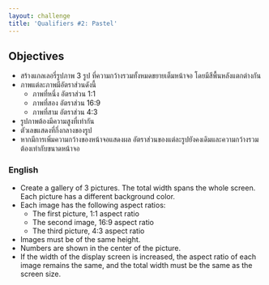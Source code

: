```yaml
---
layout: challenge
title: 'Qualifiers #2: Pastel'
---
```


## Objectives

- สร้างแกลเลอรี่รูปภาพ 3 รูป ที่ความกว้างรวมทั้งหมดขยายเต็มหน้าจอ โดยมีสีพื้นหลังแตกต่างกัน
- ภาพแต่ละภาพมีอัตราส่วนดังนี้
  - ภาพที่หนึ่ง อัตราส่วน 1:1
  - ภาพที่สอง อัตราส่วน 16:9
  - ภาพที่สาม อัตราส่วน 4:3
- รูปภาพต้องมีความสูงที่เท่ากัน
- ตัวเลขแสดงที่กึ่งกลางของรูป
- หากมีการเพิ่มความกว้างของหน้าจอแสดงผล อัตราส่วนของแต่ละรูปยังคงเดิมและความกว้างรวมต้องเท่ากับขนาดหน้าจอ

### English

- Create a gallery of 3 pictures. The total width spans the whole screen. Each picture has a different background color.
- Each image has the following aspect ratios:
  - The first picture, 1:1 aspect ratio
  - The second image, 16:9 aspect ratio
  - The third picture, 4:3 aspect ratio
- Images must be of the same height.
- Numbers are shown in the center of the picture.
- If the width of the display screen is increased, the aspect ratio of each image remains the same, and the total width must be the same as the screen size.